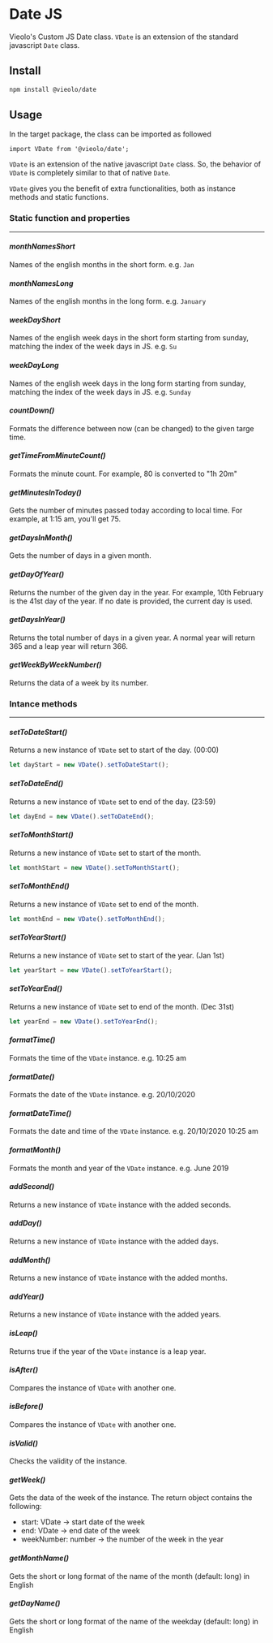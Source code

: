 # Date JS
Vieolo's Custom JS Date class.
`VDate` is an extension of the standard javascript `Date` class.

## Install

```bash
npm install @vieolo/date
```

## Usage
In the target package, the class can be imported as followed
```JS
import VDate from '@vieolo/date';
```

`VDate` is an extension of the native javascript `Date` class. So, the behavior of `VDate` is completely similar to that of native `Date`.

`VDate` gives you the benefit of extra functionalities, both as instance methods and static functions.


### Static function and properties
---

#### ***monthNamesShort***
Names of the english months in the short form. e.g. `Jan`

#### ***monthNamesLong***
Names of the english months in the long form. e.g. `January`

#### ***weekDayShort***
Names of the english week days in the short form starting from sunday, matching the index of the week days in JS. e.g. `Su`

#### ***weekDayLong***
Names of the english week days in the long form starting from sunday, matching the index of the week days in JS. e.g. `Sunday`

#### ***countDown()***
Formats the difference between now (can be changed) to the given targe time. 

#### ***getTimeFromMinuteCount()***
Formats the minute count. For example, 80 is converted to "1h 20m"

#### ***getMinutesInToday()***
Gets the number of minutes passed today according to local time. For example, at 1:15 am, you'll get 75.

#### ***getDaysInMonth()***
Gets the number of days in a given month.

#### ***getDayOfYear()***
Returns the number of the given day in the year. For example, 10th February is the 41st day of the year. If no date is provided, the current day is used.

#### ***getDaysInYear()***
Returns the total number of days in a given year. A normal year will return 365 and a leap year will return 366.

#### ***getWeekByWeekNumber()***
Returns the data of a week by its number.


### Intance methods
---

#### ***setToDateStart()***
Returns a new instance of `VDate` set to start of the day. (00:00)
```ts
let dayStart = new VDate().setToDateStart();
```

#### ***setToDateEnd()***
Returns a new instance of `VDate` set to end of the day. (23:59)
```ts
let dayEnd = new VDate().setToDateEnd();
```

#### ***setToMonthStart()***
Returns a new instance of `VDate` set to start of the month.
```ts
let monthStart = new VDate().setToMonthStart();
```

#### ***setToMonthEnd()***
Returns a new instance of `VDate` set to end of the month.
```ts
let monthEnd = new VDate().setToMonthEnd();
```

#### ***setToYearStart()***
Returns a new instance of `VDate` set to start of the year. (Jan 1st)
```ts
let yearStart = new VDate().setToYearStart();
```

#### ***setToYearEnd()***
Returns a new instance of `VDate` set to end of the month. (Dec 31st)
```ts
let yearEnd = new VDate().setToYearEnd();
```

#### ***formatTime()***
Formats the time of the `VDate` instance. e.g. 10:25 am

#### ***formatDate()***
Formats the date of the `VDate` instance. e.g. 20/10/2020

#### ***formatDateTime()***
Formats the date and time of the `VDate` instance. e.g. 20/10/2020 10:25 am

#### ***formatMonth()***
Formats the month and year of the `VDate` instance. e.g. June 2019


#### ***addSecond()***
Returns a new instance of `VDate` instance with the added seconds.

#### ***addDay()***
Returns a new instance of `VDate` instance with the added days.

#### ***addMonth()***
Returns a new instance of `VDate` instance with the added months.

#### ***addYear()***
Returns a new instance of `VDate` instance with the added years.

#### ***isLeap()***
Returns true if the year of the `VDate` instance is a leap year.

#### ***isAfter()***
Compares the instance of `VDate` with another one.

#### ***isBefore()***
Compares the instance of `VDate` with another one.

#### ***isValid()***
Checks the validity of the instance.

#### ***getWeek()***
Gets the data of the week of the instance. The return object contains the following:

- start: VDate -> start date of the week
- end: VDate -> end date of the week
- weekNumber: number -> the number of the week in the year

#### ***getMonthName()***
Gets the short or long format of the name of the month (default: long) in English

#### ***getDayName()***
Gets the short or long format of the name of the weekday (default: long) in English
